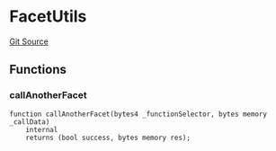 # FacetUtils
[Git Source](https://github.com/thrackle-io/tron/blob/263e499d66345014a4fa5059735434da59124980/src/client/token/handler/common/FacetUtils.sol)


## Functions
### callAnotherFacet


```solidity
function callAnotherFacet(bytes4 _functionSelector, bytes memory _callData)
    internal
    returns (bool success, bytes memory res);
```


